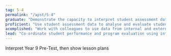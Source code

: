 ```yaml
---
tag: 5-4
permalink: "/apst/5-4"
graduate: "Demonstrate the capacity to interpret student assessment data to evaluate student learning and modify teaching practice."
proficient: "Use student assessment data to analyse and evaluate student understanding of subject/content, identifying interventions and modifying teaching practice."
acomplished: "Work with colleagues to use data from internal and external student assessments for evaluating learning and teaching, identifying interventions and modifying teaching practice."
lead: "Co-ordinate student performance and program evaluation using internal and external student assessment data to improve teaching practice." 
---
```

Interpret Year 9 Pre-Test, then show lesson plans